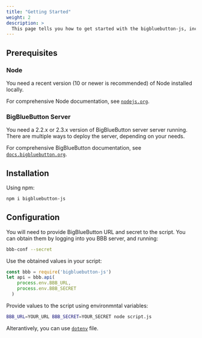```yaml
---
title: "Getting Started"
weight: 2
description: >
  This page tells you how to get started with the bigbluebutton-js, including installation and basic configuration.
---
```


## Prerequisites

### Node

You need a recent version (10 or newer is recommended) of Node installed locally.

For comprehensive Node documentation, see [`nodejs.org`](https://nodejs.org/en/).

### BigBlueButton Server

You need a 2.2.x or 2.3.x version of BigBlueButton server server running. There are multiple ways to deploy the server, depending on your needs.

For comprehensive BigBlueButton documentation, see [`docs.bigbluebutton.org`](https://docs.bigbluebutton.org/2.2/install.html#bbb-installsh/).

## Installation

Using npm:

```bash
npm i bigbluebutton-js
```

## Configuration

You will need to provide BigBlueButton URL and secret to the script. You can obtain them by logging into you BBB server, and running:

```bash
bbb-conf --secret
```

Use the obtained values in your script:

```javascript
const bbb = require('bigbluebutton-js')
let api = bbb.api(
    process.env.BBB_URL, 
    process.env.BBB_SECRET
  )
```

Provide values to the script using environmntal variables:

```sh
BBB_URL=YOUR_URL BBB_SECRET=YOUR_SECRET node script.js
```

Alterantively, you can use [`dotenv`](https://www.npmjs.com/package/dotenv) file.